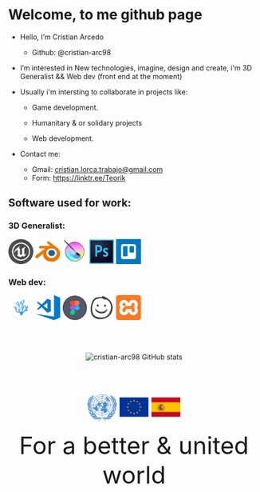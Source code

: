 <h1>Welcome, to me github page</h1>

- Hello, I’m Cristian Arcedo
   + Github: @cristian-arc98

- I’m interested in New technologies, imagine, design and create, i'm 3D Generalist && Web dev (front end at the moment)

- Usually i'm intersting to collaborate in projects like:
   + Game development.
   + Humanitary & or solidary projects


   + Web development.

- Contact me:
   + Gmail: cristian.lorca.trabajo@gmail.com
   + Form: https://linktr.ee/Teorik

 

<h2>Software used for work: </h2>
<!-- -->

   <div>
      <h3>3D Generalist:</h3>
         <a href="https://www.unrealengine.com"> <img src="./readme_content/ue.png"  title="Unreal Engine" alt="Unreal Engine" width="50em" height="50em"/></a>
         <a href="https://www.blender.org/"> <img src="./readme_content/blender.png" title="Blender"       alt="Blender"       width="50em" height="50em"/></a>
         <a href="https://krita.org"> <img src="./readme_content/krita.png"          title="Krita"         alt="Krita"         width="50em" height="50em"/></a>
         <a href="https://www.adobe.com"> <img src="./readme_content/photoshop.png"  title="Photoshop"     alt="Photoshop"     width="50em" height="50em"/></a>
         <a href="https://trello.com"> <img src="./readme_content/trello.png"        title="Trello"        alt="Trello"        width="50em" height="50em"/></a>
   </div>

   <div>
      <h3>Web dev:</h3>
         <a href="https://vscodium.com/">          <img src="./readme_content/vscodium.png" title="VSCodium" alt="VSCodium" width="50em" height="50em"/></a>
         <a href="https://code.visualstudio.com/"> <img src="./readme_content/vscode.png"   title="VSCode"   alt="VSCode"   width="50em" height="50em"/></a>
         <a href="https://www.figma.com">          <img src="./readme_content/figma.png"    title="Figma"    alt="Figma"    width="50em" height="50em"/></a>
         <a href="https://balsamiq.com/">          <img src="./readme_content/balsamiq.png" title="Balsamiq" alt="Balsamiq" width="50em" height="50em"/></a>
         <a href="https://www.apachefriends.org">  <img src="./readme_content/xampp.png"    title="Xampp"    alt="Xampp"    width="50em" height="50em"/></a>
   </div>

   </br></br>
   
  <div align="center">
   
![cristian-arc98 GitHub stats](https://github-readme-stats.vercel.app/api?username=cristian-arc98&show_icons=true&theme=codeSTACKr)
 
</div>

</br></br>

   <div align="center">
      <a href="https://www.un.org"> <img src="./readme_content/onu11.png" width="60" height="60" /></a>
      <a href="https://european-union.europa.eu"> <img src="./readme_content/eu.png" width="60" height="60" /></a>
      <a href="https://www.lamoncloa.gob.es"> <img src="./readme_content/sp.png" width="60" height="60" /></a>
      
   <label><font size="7">For a better & united world</font></label>
   </div>
   
<!---
cristian-arc98/cristian-arc98 is a ✨ special ✨ repository because its `README.md` (this file) appears on your GitHub profile.
You can click the Preview link to take a look at your changes.
--->
